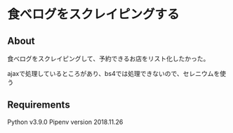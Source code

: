 # 食べログをスクレイピングする

## About

食べログをスクレイピングして、予約できるお店をリスト化したかった。

ajaxで処理しているところがあり、bs4では処理できないので、セレニウムを使う

## Requirements

Python v3.9.0
Pipenv version 2018.11.26